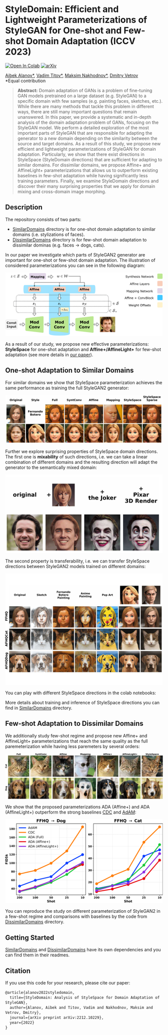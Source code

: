 # StyleDomain: Efficient and Lightweight Parameterizations of StyleGAN for One-shot and Few-shot Domain Adaptation (ICCV 2023)

[![Open In Colab](https://colab.research.google.com/assets/colab-badge.svg)](https://colab.research.google.com/drive/1aLqsuIOxGLh1bLHGVSfgnyv4y_yfY_Zu?usp=sharing)
[![arXiv](https://img.shields.io/badge/arXiv-2212.10229-b31b1b.svg)](https://arxiv.org/abs/2212.10229)

[Aibek Alanov*](https://scholar.google.ru/citations?view_op=list_works&hl=en&hl=en&user=MXJTRGoAAAAJ), 
[Vadim Titov*](https://github.com/MACderRu), 
[Maksim Nakhodnov*](https://scholar.google.com/citations?user=AAhWSMsAAAAJ&hl=en&oi=ao),
[Dmitry Vetrov](https://scholar.google.ru/citations?hl=en&user=7HU0UoUAAAAJ) <br>
*Equal contribution <br>

>**Abstract:** Domain adaptation of GANs is a problem of fine-tuning GAN models pretrained on a large dataset (e.g. StyleGAN) to a specific domain with few samples (e.g. painting faces, sketches, etc.). While there are many methods that tackle this problem in different ways, there are still many important questions that remain unanswered. In this paper, we provide a systematic and in-depth analysis of the domain adaptation problem of GANs, focusing on the StyleGAN model. We perform a detailed exploration of the most important parts of StyleGAN that are responsible for adapting the generator to a new domain depending on the similarity between the source and target domains. As a result of this study, we propose new efficient and lightweight parameterizations of StyleGAN for domain adaptation. Particularly, we show that there exist directions in StyleSpace (StyleDomain directions) that are sufficient for adapting to similar domains. For dissimilar domains, we propose Affine+ and AffineLight+ parameterizations that allows us to outperform existing baselines in few-shot adaptation while having significantly less training parameters. Finally, we examine StyleDomain directions and discover their many surprising properties that we apply for domain mixing and cross-domain image morphing.

## Description
The repository consists of two parts: 
- [SimilarDomains](SimilarDomains/) directory is for one-shot domain adaptation to similar domains (i.e. stylizations of faces).
- [DissimilarDomains](DissimilarDomains/) directory is for few-shot domain adaptation to dissimilar dominas (e.g. faces -> dogs, cats).

In our paper we investigate which parts of StyleGAN2 generator are important for one-shot or few-shot domain adaptation. The illustration of considered parameterizations you can see in the following diagram:

![](img/diagram.png)

As a result of our study, we propose new effective parameterizations: **StyleSpace** for one-shot adaptation and **Affine+/AffineLight+** for few-shot adaptation (see more details in [our paper](https://arxiv.org/abs/2212.10229)).

## One-shot Adaptation to Similar Domains
For similar domains we show that StyleSpace parameterization achieves the same performance as training the full StyleGAN2 generator:

![](img/one_shot_domains.png)

Further we explore surprising properties of StyleSpace domain directions. The first one is **mixability** of such directions, i.e. we can take a linear combination of different domains and the resulting direction will adapt the generator to the semantically mixed domain:

![](img/titan_armin_joker_pixar.png)

The second property is transferability, i.e. we can transfer StyleSpace directions between StyleGAN2 models trained on different domains:

![](img/style_domain_transfer.png)

You can play with different StyleSpace directions in the colab notebooks:

More details about training and inference of StyleSpace directions you can find in [SimilarDomains](SimilarDomains/) directory. 

## Few-shot Adaptation to Dissimilar Domains
We additionally study few-shot regime and propose new Affine+ and AffineLight+ parameterizations that reach the same quality as the full paremeterization while having less paremeters by several orders:

![](img/few_shot_domains.png)

We show that the proposed parameterizations ADA (Affine+) and ADA (AffineLight+) outperform the strong baselines [CDC](https://arxiv.org/abs/2104.06820) and [AdAM](https://arxiv.org/abs/2210.16559):

![](img/Figure-FewShot.png)

You can reproduce the study on different parameterization of StyleGAN2 in a few-shot regime and comparisons with baselines by the code from [DissimilarDomains](DissimilarDomains/) directory.

## Getting Started
[SimilarDomains](SimilarDomains/) and [DissimilarDomains](DissimilarDomains/) have its own dependencies and you can find them in their readmes.

## Citation

If you use this code for your research, please cite our paper:

```
@article{alanov2022styledomain,
  title={StyleDomain: Analysis of StyleSpace for Domain Adaptation of StyleGAN},
  author={Alanov, Aibek and Titov, Vadim and Nakhodnov, Maksim and Vetrov, Dmitry},
  journal={arXiv preprint arXiv:2212.10229},
  year={2022}
}
```